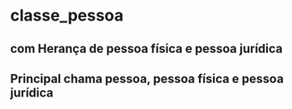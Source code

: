 # classe_pessoa

## com Herança de pessoa física e pessoa jurídica

## Principal chama pessoa, pessoa física e pessoa jurídica
